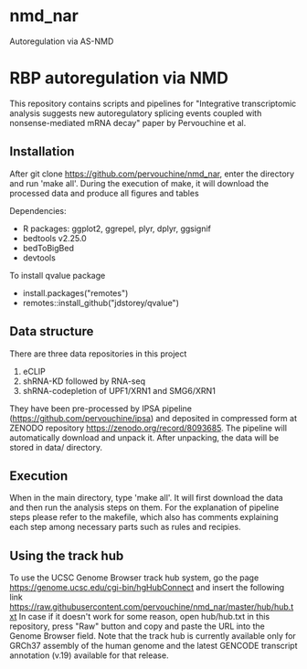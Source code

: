# nmd_nar
Autoregulation via AS-NMD

# RBP autoregulation via NMD
This repository contains scripts and pipelines for "Integrative transcriptomic analysis suggests new autoregulatory splicing events coupled with nonsense-mediated mRNA decay" paper by Pervouchine et al.

## Installation
After git clone https://github.com/pervouchine/nmd_nar, enter the directory and run 'make all'. During the execution of make, it will download the processed data and produce all figures and tables

Dependencies:
* R packages: ggplot2, ggrepel, plyr, dplyr, ggsignif
* bedtools v2.25.0
* bedToBigBed
* devtools

To install qvalue package
* install.packages("remotes")
* remotes::install_github("jdstorey/qvalue")

## Data structure
There are three data repositories in this project
1. eCLIP
2. shRNA-KD followed by RNA-seq
3. shRNA-codepletion of UPF1/XRN1 and SMG6/XRN1

They have been pre-processed by IPSA pipeline (https://github.com/pervouchine/ipsa) and deposited in compressed form at ZENODO repository https://zenodo.org/record/8093685. The pipeline will automatically download and unpack it. After unpacking, the data will be stored in data/ directory.

## Execution
When in the main directory, type 'make all'. It will first download the data and then run the analysis steps on them. For the explanation of pipeline steps please refer to the makefile, which also has comments explaining each step among necessary parts such as rules and recipies.

## Using the track hub
To use the UCSC Genome Browser track hub system, go the page https://genome.ucsc.edu/cgi-bin/hgHubConnect and insert the following link https://raw.githubusercontent.com/pervouchine/nmd_nar/master/hub/hub.txt
In case if it doesn't work for some reason, open hub/hub.txt in this repository, press "Raw" button and copy and paste the URL into the Genome Browser field. Note that the track hub is currently available only for GRCh37 assembly of the human genome and the latest GENCODE transcript annotation (v.19) available for that release.
